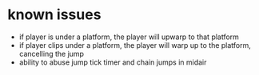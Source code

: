 # known issues

* if player is under a platform, the player will upwarp to that platform
* if player clips under a platform, the player will warp up to the platform, cancelling the jump
* ability to abuse jump tick timer and chain jumps in midair
